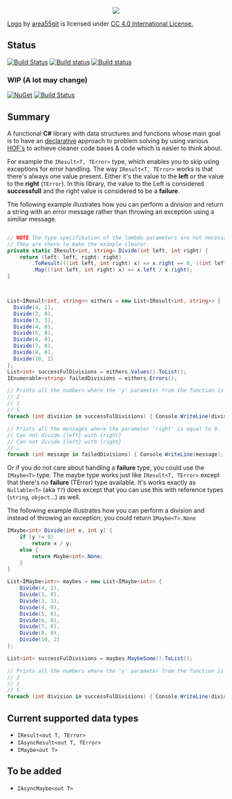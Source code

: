 <p align="center"><img src="https://s8.postimg.cc/mbxqv2gx1/LOGO_LEMONAD_README.jpg"></p>


[Logo](https://s8.postimg.cc/mbxqv2gx1/LOGO_LEMONAD_README.jpg) by [area55git](https://github.com/area55git) is licensed under [CC 4.0 International License.](https://creativecommons.org/licenses/by/4.0/)

## Status

[![Build Status](https://travis-ci.org/inputfalken/Lemonad.svg?branch=master)](https://travis-ci.org/inputfalken/Lemonad)
[![Build status](https://ci.appveyor.com/api/projects/status/y57renjt90pk5huy/branch/master?svg=true)](https://ci.appveyor.com/project/inputfalken/lemonad/branch/master)
[![Build status](https://lemonad-ci.visualstudio.com/Lemonad/_apis/build/status/Release?branchName=master)](https://lemonad-ci.visualstudio.com/Lemonad/_build/latest?definitionId=6)

### WIP (A lot may change)

[![NuGet](https://img.shields.io/nuget/v/Lemonad.ErrorHandling.svg)](https://www.nuget.org/packages/Lemonad.ErrorHandling/)
[![Build Status](https://lemonad-ci.vsrm.visualstudio.com/_apis/public/Release/badge/99c63ac5-7b1f-436d-b755-fbfa106c1853/2/2)](https://lemonad-ci.vsrm.visualstudio.com/_apis/public/Release/badge/99c63ac5-7b1f-436d-b755-fbfa106c1853/2/2)


## Summary

A functional **C#** library with data structures and functions whose main goal
is to have an [declarative](https://en.wikipedia.org/wiki/Declarative_programming)
approach to problem solving by using various
[HOF's](https://en.wikipedia.org/wiki/Higher-order_function#C#)
to achieve cleaner code bases & code which is easier to think about.

For example the `IResult<T, TError>` type,
which enables you to skip using exceptions for error handling.
The way `IResult<T, TError>` works is that there's
always one value present. Either it's the
value to the **left** or the value to the **right** (`TError`).
In this library, the value to the Left is considered **successfull**
and the right value is considered to be a **failure**.

The following example illustrates how you can perform a division
and return a string with an error message rather
than throwing an exception using a similiar message.

```csharp

// NOTE The type specifikation of the lambda parameters are not necessary.
// They are there to make the example clearer.
private static IResult<int, string> Divide(int left, int right) {
    return (left: left, right: right)
        .ToResult(((int left, int right) x) => x.right == 0, ((int left, int right) x) => $"Can not divide '{x.left}' with '{x.right}'.")
        .Map(((int left, int right) x) => x.left / x.right);
}



List<IResult<int, string>> eithers = new List<IResult<int, string>> {
  Divide(4, 2),
  Divide(3, 0),
  Divide(3, 3),
  Divide(4, 0),
  Divide(5, 0),
  Divide(6, 0),
  Divide(7, 0),
  Divide(8, 0),
  Divide(10, 2)
};
List<int> successFulDivisions = eithers.Values().ToList();
IEnumerable<string> failedDivisions = eithers.Errors();

// Prints all the numbers where the 'y' parameter from the function is not 0.
// 2
// 1
// 5
foreach (int division in successFulDivisions) { Console.WriteLine(division); }

// Prints all the messages where the parameter 'right' is equal to 0.
// Can not divide {left} with {right}
// Can not divide {left} with {right}
// …
foreach (int message in failedDivisions) { Console.WriteLine(message); }


```

Or if you do not care about handling a **failure** type,
you could use the `IMaybe<T>` type. The maybe type works
just like `IResult<T, TError>` except that there's
no **failure** (TError) type available.
It's works exactly as `Nullable<T>` (aka `T?`)
does except that you can use this with reference
types (`string`, `object`…) as well.

The following example illustrates how you can perform a division
and instead of throwing an exception; you could return `IMaybe<T>.None`

``` csharp
IMaybe<int> Divide(int x, int y) {
    if (y != 0)
        return x / y;
    else {
        return Maybe<int>.None;
    }
}

List<IMaybe<int>> maybes = new List<IMaybe<int>> {
    Divide(4, 2),
    Divide(3, 0),
    Divide(3, 3),
    Divide(4, 0),
    Divide(5, 0),
    Divide(6, 0),
    Divide(7, 0),
    Divide(8, 0),
    Divide(10, 2)
};

List<int> successFulDivisions = maybes.MaybeSome().ToList();

// Prints all the numbers where the 'y' parameter from the function is not 0.
// 2
// 1
// 5
foreach (int division in successFulDivisions) { Console.WriteLine(division); }


```

## Current supported data types

* `IResult<out T, TError>`
* `IAsyncResult<out T, TError>`
* `IMaybe<out T>`

## To be added

* `IAsyncMaybe<out T>`

